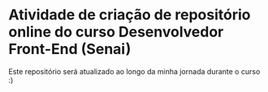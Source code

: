 # Atividade de criação de repositório online do curso Desenvolvedor Front-End (Senai)

Este repositório será atualizado ao longo da minha jornada durante o curso :)

